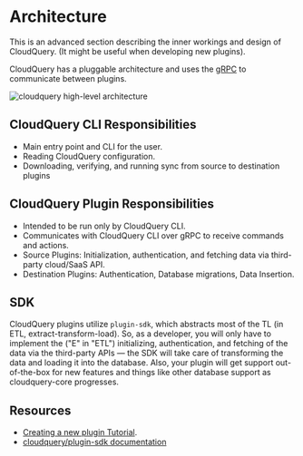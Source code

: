 # Architecture

This is an advanced section describing the inner workings and design of CloudQuery. \(It might be useful when developing new plugins\).

CloudQuery has a pluggable architecture and uses the [gRPC](https://grpc.io/docs/languages/go/basics/) to communicate between plugins.

![cloudquery high-level architecture](/images/cloudquery-architecture.png)

## CloudQuery CLI Responsibilities

- Main entry point and CLI for the user.
- Reading CloudQuery configuration.
- Downloading, verifying, and running sync from source to destination plugins

## CloudQuery Plugin Responsibilities

- Intended to be run only by CloudQuery CLI.
- Communicates with CloudQuery CLI over gRPC to receive commands and actions.
- Source Plugins: Initialization, authentication, and fetching data via third-party cloud/SaaS API.
- Destination Plugins: Authentication, Database migrations, Data Insertion.

## SDK

CloudQuery plugins utilize `plugin-sdk`, which abstracts most of the TL \(in ETL, extract-transform-load\). So, as a developer, you will only have to implement the \("E" in "ETL"\) initializing, authentication, and fetching of the data via the third-party APIs — the SDK will take care of transforming the data and loading it into the database. Also, your plugin will get support out-of-the-box for new features and things like other database support as cloudquery-core progresses.

## Resources

- [Creating a new plugin Tutorial](./creating-new-plugin).
- [cloudquery/plugin-sdk documentation](https://pkg.go.dev/github.com/cloudquery/plugin-sdk)
